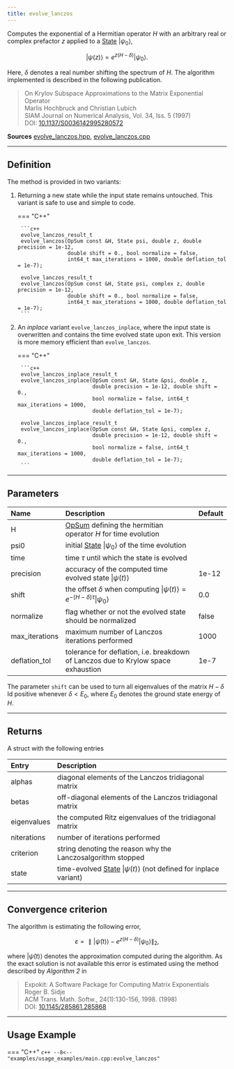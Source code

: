 ```yaml
---
title: evolve_lanczos
---
```


Computes the exponential of a Hermitian operator $H$ with an arbitrary real or complex prefactor $z$ applied to a [State](../states/state.md) $\vert \psi_0\rangle$, 

$$\vert \psi(z) \rangle = e^{z(H - \delta)} \vert \psi_0\rangle.$$ 

Here, $\delta$ denotes a real number shifting the spectrum of $H$. The algorithm implemented is described in the following publication.

> On Krylov Subspace Approximations to the Matrix Exponential Operator<br>
> Marlis Hochbruck and Christian Lubich<br>
> SIAM Journal on Numerical Analysis, Vol. 34, Iss. 5 (1997)<br>
> DOI: [10.1137/S0036142995280572](https://doi.org/10.1137/S0036142995280572)

**Sources** [evolve_lanczos.hpp](https://github.com/awietek/xdiag/blob/main/xdiag/algorithms/evolve_lanczos.hpp), [evolve_lanczos.cpp](https://github.com/awietek/xdiag/blob/main/xdiag/algorithms/evolve_lanczos.cpp)

---

## Definition

The method is provided in two variants:

1. Returning a new state while the input state remains untouched. This variant is safe to use and simple to code.

	=== "C++"

		```c++
		evolve_lanczos_result_t
		evolve_lanczos(OpSum const &H, State psi, double z, double precision = 1e-12,
      		           double shift = 0., bool normalize = false,
                       int64_t max_iterations = 1000, double deflation_tol = 1e-7);

		evolve_lanczos_result_t
		evolve_lanczos(OpSum const &H, State psi, complex z, double precision = 1e-12,
      		           double shift = 0., bool normalize = false,
                       int64_t max_iterations = 1000, double deflation_tol = 1e-7);
		```

2. An *inplace* variant `evolve_lanczos_inplace`, where the input state is overwritten and contains the time evolved state upon exit. This version is more memory efficient than `evolve_lanczos`.

	=== "C++"

		```c++
		evolve_lanczos_inplace_result_t
		evolve_lanczos_inplace(OpSum const &H, State &psi, double z, 
		                       double precision = 1e-12, double shift = 0.,
							   bool normalize = false, int64_t max_iterations = 1000, 
							   double deflation_tol = 1e-7);

		evolve_lanczos_inplace_result_t
		evolve_lanczos_inplace(OpSum const &H, State &psi, complex z, 
		                       double precision = 1e-12, double shift = 0.,
							   bool normalize = false, int64_t max_iterations = 1000, 
							   double deflation_tol = 1e-7);
		```

---

## Parameters

| Name           | Description                                                                                             | Default |
|:---------------|:--------------------------------------------------------------------------------------------------------|---------|
| H              | [OpSum](../operators/opsum.md) defining the hermitian operator $H$ for time evolution                   |         |
| psi0           | initial [State](../states/state.md) $\vert \psi_0 \rangle$ of the time evolution                        |         |
| time           | time $\tau$ until which the state is evolved                                                            |         |
| precision      | accuracy of the computed time evolved state $\vert \psi(t) \rangle$                                     | 1e-12   |
| shift          | the offset $\delta$ when computing $\vert \psi(t) \rangle = e^{-(H - \delta) \tau} \vert \psi_0\rangle$ | 0.0     |
| normalize      | flag whether or not the evolved state should be normalized                                              | false   |
| max_iterations | maximum number of Lanczos iterations performed                                                          | 1000    |
| deflation_tol  | tolerance for deflation, i.e. breakdown of Lanczos due to Krylow space exhaustion                       | 1e-7    |

The parameter `shift` can be used to turn all eigenvalues of the matrix $H - \delta \;\textrm{Id}$ positive whenever $\delta < E_0$, where $E_0$ denotes the ground state energy of $H$.

---

## Returns

A struct with the following entries

| Entry       | Description                                                                                       |
|:------------|:--------------------------------------------------------------------------------------------------|
| alphas      | diagonal elements of the Lanczos tridiagonal matrix                                               |
| betas       | off-diagonal elements of the Lanczos tridiagonal matrix                                           |
| eigenvalues | the computed Ritz eigenvalues of the tridiagonal matrix                                           |
| niterations | number of iterations performed                                                                    |
| criterion   | string denoting the reason why the Lanczosalgorithm stopped                                       |
| state       | time-evolved [State](../states/state.md) $\vert \psi(t)\rangle$ (not defined for inplace variant) |

---

## Convergence criterion

The algorithm is estimating the following error,

$$ \varepsilon = \parallel \vert \tilde{\psi}(t)\rangle - e^{z(H - \delta)} \vert \psi_0\rangle \parallel_2, $$

where $\vert \tilde{\psi}(t) \rangle$ denotes the approximation computed during the algorithm. As the exact solution is not available this error is estimated using the method described by *Algorithm 2* in

> Expokit: A Software Package for Computing Matrix Exponentials<br>
> Roger B. Sidje<br>
> ACM Trans. Math. Softw., 24(1):130-156, 1998. (1998)<br>
> DOI: [10.1145/285861.285868](https://doi.org/10.1145/285861.285868)

---

## Usage Example
=== "C++"
	```c++
	--8<-- "examples/usage_examples/main.cpp:evolve_lanczos"
	```
	
